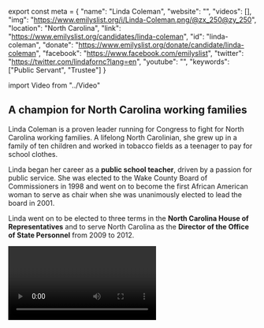 export const meta = {
  "name": "Linda Coleman",
  "website": "",
  "videos": [],
  "img": "https://www.emilyslist.org/i/Linda-Coleman.png/@zx_250@zy_250",
  "location": "North Carolina",
  "link": "https://www.emilyslist.org/candidates/linda-coleman",
  "id": "linda-coleman",
  "donate": "https://www.emilyslist.org/donate/candidate/linda-coleman",
  "facebook": "https://www.facebook.com/emilyslist",
  "twitter": "https://twitter.com/lindafornc?lang=en",
  "youtube": "",
  "keywords": ["Public Servant", "Trustee"]
}

import Video from "../Video"

## A champion for North Carolina working families

Linda Coleman is a proven leader running for Congress to fight for North Carolina working families. A lifelong North Carolinian, she grew up in a family of ten children and worked in tobacco fields as a teenager to pay for school clothes.

Linda began her career as a **public school teacher**, driven by a passion for public service. She was elected to the Wake County Board of Commissioners in 1998 and went on to become the first African American woman to serve as chair when she was unanimously elected to lead the board in 2001.

Linda went on to be elected to three terms in the **North Carolina House of Representatives** and to serve North Carolina as the **Director of the Office of State Personnel** from 2009 to 2012.

<Video id="7bmzY99lEiw" />

She currently serves as a _trustee of Wake Technical Community College_ and is a powerful advocate for all North Carolina students and families. Linda is the proud mother of two children and grandmother of two.


## A fierce advocate for expanding economic opportunity

Linda is running to expand economic opportunity for North Carolina working families and to help create good-paying jobs that make communities thrive. The challenges she and her family faced early in her life inspired her to fight for all North Carolinians to have the opportunity to make better lives for themselves. As an educator, Linda is dedicated to increasing access to quality public education and expanding opportunities for North Carolinians to develop the professional skills they need to succeed in tomorrow’s economy. She is a tireless champion for expanding access to quality health care. At a time when Republicans are desperate to undo the progress we’ve worked so hard to make, Linda is committed to fighting back and moving North Carolina forward for working families.

## An opportunity to flip a seat from red to blue and take back the House

Linda is challenging Republican George Holding, a vulnerable incumbent who has been working to advance the GOP’s agenda that hurts the working families he was elected to serve. Holding has voted to repeal the Affordable Care Act and to defund Planned Parenthood, and has avoided facing the North Carolina families he represents in person at town hall meetings. Linda has what it takes to hold him accountable and win in November. Let’s show this champion for working families our full support and help her flip this seat — and let’s take back the House.
